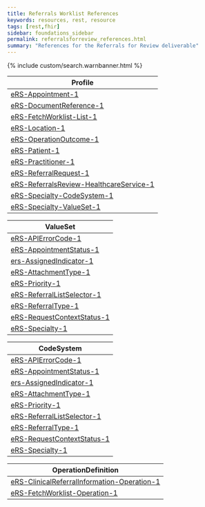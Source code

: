 ```yaml
---
title: Referrals Worklist References
keywords: resources, rest, resource
tags: [rest,fhir]
sidebar: foundations_sidebar
permalink: referralsforreview_references.html
summary: "References for the Referrals for Review deliverable"
---
```


{% include custom/search.warnbanner.html %}



|Profile| 
|-------|
| [eRS-Appointment-1](https://fhir.nhs.uk/STU3/StructureDefinition/eRS-Appointment-1) | 
| [eRS-DocumentReference-1](https://fhir.nhs.uk/STU3/StructureDefinition/eRS-DocumentReference-1) | 
| [eRS-FetchWorklist-List-1](https://fhir.nhs.uk/STU3/StructureDefinition/eRS-FetchWorklist-List-1) | 
| [eRS-Location-1](https://fhir.nhs.uk/STU3/StructureDefinition/eRS-Location-1) | 
| [eRS-OperationOutcome-1](https://fhir.nhs.uk/STU3/StructureDefinition/eRS-OperationOutcome-1) | 
| [eRS-Patient-1](https://fhir.nhs.uk/STU3/StructureDefinition/eRS-Patient-1) | 
| [eRS-Practitioner-1](https://fhir.nhs.uk/STU3/StructureDefinition/eRS-Practitioner-1) | 
| [eRS-ReferralRequest-1](https://fhir.nhs.uk/STU3/StructureDefinition/eRS-ReferralRequest-1) | 
| [eRS-ReferralsReview-HealthcareService-1](https://fhir.nhs.uk/STU3/StructureDefinition/eRS-ReferralsReview-HealthcareService-1) | 
| [eRS-Specialty-CodeSystem-1](https://fhir.nhs.uk/STU3/StructureDefinition/eRS-Specialty-CodeSystem-1) | 
| [eRS-Specialty-ValueSet-1](https://fhir.nhs.uk/STU3/StructureDefinition/eRS-Specialty-ValueSet-1) | 


|ValueSet| 
|-------|
| [eRS-APIErrorCode-1](https://fhir.nhs.uk/STU3/ValueSet/eRS-APIErrorCode-1) | 
| [eRS-AppointmentStatus-1](https://fhir.nhs.uk/STU3/ValueSet/eRS-AppointmentStatus-1) | 
| [ers-AssignedIndicator-1](https://fhir.nhs.uk/STU3/ValueSet/ers-AssignedIndicator-1) | 
| [eRS-AttachmentType-1](https://fhir.nhs.uk/STU3/ValueSet/eRS-AttachmentType-1) | 
| [eRS-Priority-1](https://fhir.nhs.uk/STU3/ValueSet/eRS-Priority-1) | 
| [eRS-ReferralListSelector-1](https://fhir.nhs.uk/STU3/ValueSet/eRS-ReferralListSelector-1) | 
| [eRS-ReferralType-1](https://fhir.nhs.uk/STU3/ValueSet/eRS-ReferralType-1) | 
| [eRS-RequestContextStatus-1](https://fhir.nhs.uk/STU3/ValueSet/eRS-RequestContextStatus-1) | 
| [eRS-Specialty-1](https://fhir.nhs.uk/STU3/ValueSet/eRS-Specialty-1) | 



|CodeSystem| 
|-------|
| [eRS-APIErrorCode-1](https://fhir.nhs.uk/STU3/CodeSystem/eRS-APIErrorCode-1) | 
| [eRS-AppointmentStatus-1](https://fhir.nhs.uk/STU3/CodeSystem/eRS-AppointmentStatus-1) | 
| [ers-AssignedIndicator-1](https://fhir.nhs.uk/STU3/CodeSystem/ers-AssignedIndicator-1) | 
| [eRS-AttachmentType-1](https://fhir.nhs.uk/STU3/CodeSystem/eRS-AttachmentType-1) | 
| [eRS-Priority-1](https://fhir.nhs.uk/STU3/CodeSystem/eRS-Priority-1) | 
| [eRS-ReferralListSelector-1](https://fhir.nhs.uk/STU3/CodeSystem/eRS-ReferralListSelector-1) | 
| [eRS-ReferralType-1](https://fhir.nhs.uk/STU3/CodeSystem/eRS-ReferralType-1) | 
| [eRS-RequestContextStatus-1](https://fhir.nhs.uk/STU3/CodeSystem/eRS-RequestContextStatus-1) | 
| [eRS-Specialty-1](https://fhir.nhs.uk/STU3/CodeSystem/eRS-Specialty-1) | 


|OperationDefinition| 
|-------|
| [eRS-ClinicalReferralInformation-Operation-1](https://fhir.nhs.uk/STU3/OperationDefinition/eRS-ClinicalReferralInformation-Operation-1) | 
| [eRS-FetchWorklist-Operation-1](https://fhir.nhs.uk/STU3/OperationDefinition/eRS-FetchWorklist-Operation-1) | 


